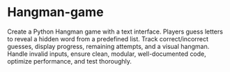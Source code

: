 # Hangman-game
Create a Python Hangman game with a text interface. Players guess letters to reveal a hidden word from a predefined list. Track correct/incorrect guesses, display progress, remaining attempts, and a visual hangman. Handle invalid inputs, ensure clean, modular, well-documented code, optimize performance, and test thoroughly.
